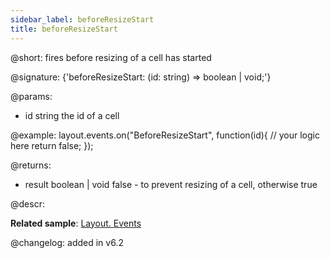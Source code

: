 ```yaml
---
sidebar_label: beforeResizeStart
title: beforeResizeStart
---          
```


@short: fires before resizing of a cell has started

@signature: {'beforeResizeStart: (id: string) => boolean | void;'}

@params:
- id		string		the id of a cell


@example:
layout.events.on("BeforeResizeStart", function(id){
	// your logic here
    return false;
});

@returns:
- result	boolean | void		false - to prevent resizing of a cell, otherwise true




@descr:

**Related sample**: [Layout. Events](https://snippet.dhtmlx.com/fyxw0map)

@changelog:
added in v6.2

